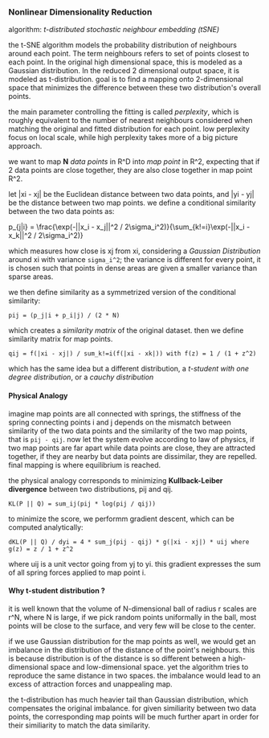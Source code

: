 ### Nonlinear Dimensionality Reduction
algorithm: *t-distributed stochastic neighbour embedding (tSNE)*

the t-SNE algorithm models the probability distribution of neighbours around each point. The term neighbours refers to set of points closest to each point. In the original high dimensional space, this is modeled as a Gaussian distribution. In the reduced 2 dimensional output space, it is modeled as t-distribution. goal is to find a mapping onto 2-dimensional space that minimizes the difference between these two distribution's overall points.

the main parameter controlling the fitting is called *perplexity*, which is roughly equivalent to the number of nearest neighbours considered when matching the original and fitted distribution for each point. low perplexity focus on local scale, while high perplexity takes more of a big picture approach.

we want to map **N** *data points* in R^D into *map point* in R^2, expecting that if 2 data points are close together, they are also close together in map point R^2.

let |xi - xj| be the Euclidean distance between two data points, and |yi - yj| be the distance between two map points. we define a conditional similarity between the two data points as:

p_{j|i} = \frac{\exp(-||x_i - x_j||^2 / 2\sigma_i^2)}{\sum_{k!=i}\exp(-||x_i - x_k||^2 / 2\sigma_i^2)}

which measures how close is xj from xi, considering a *Gaussian Distribution* around xi with variance `sigma_i^2`; the variance is different for every point, it is chosen such that points in dense areas are given a smaller variance than sparse areas.

we then define similarity as a symmetrized version of the conditional similarity:

```
pij = (p_j|i + p_i|j) / (2 * N)
```

which creates a *similarity matrix* of the original dataset. then we define similarity matrix for map points.

```
qij = f(|xi - xj|) / sum_k!=i(f(|xi - xk|)) with f(z) = 1 / (1 + z^2)
```

which has the same idea but a different distribution, a *t-student with one degree distribution*, or a *cauchy distribution*

#### Physical Analogy
imagine map points are all connected with springs, the stiffness of the spring connecting points i and j depends on the mismatch between similarity of the two data points and the similarity of the two map points, that is `pij - qij`. now let the system evolve according to law of physics, if two map points are far apart while data points are close, they are attracted together, if they are nearby but data points are dissimilar, they are repelled. final mapping is where equilibrium is reached.

the physical analogy corresponds to minimizing **Kullback-Leiber divergence** between two distributions, pij and qij.

```
KL(P || Q) = sum_ij(pij * log(pij / qij))
```

to minimize the score, we performm gradient descent, which can be computed analytically:

```
dKL(P || Q) / dyi = 4 * sum_j(pij - qij) * g(|xi - xj|) * uij where g(z) = z / 1 + z^2
```

where uij is a unit vector going from yj to yi. this gradient expresses the sum of all spring forces applied to map point i.

#### Why t-student distribution ?
it is well known that the volume of N-dimensional ball of radius r scales are r^N, where N is large, if we pick random points uniformally in the ball, most points will be close to the surface, and very few will be close to the center.

if we use Gaussian distribution for the map points as well, we would get an imbalance in the distribution of the distance of the point's neighbours. this is because distribution is of the distance is so different between a high-dimensional space and low-dimensional space. yet the algorithm tries to reproduce the same distance in two spaces. the imbalance would lead to an excess of attraction forces and unappealing map.

the t-distribution has much heavier tail than Gaussian distribution, which compensates the original imbalance. for given similiarity between two data points, the corresponding map points will be much further apart in order for their similiarity to match the data similarity.
